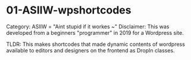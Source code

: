 # 01-ASIIW-wpshortcodes

Category: ASIIW = "Aint stupid if it workes ~"
Disclaimer: This was developed from a beginners "programmer" in 2019 for a Wordpress site.

TLDR: This makes shortcodes that made dynamic contents of wordpress available to editors and designers on the frontend as DropIn classes.
